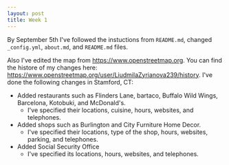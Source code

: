 ```yaml
---
layout: post
title: Week 1
---
```



By September 5th I've followed the instuctions from `README.md`, changed `_config.yml`, `about.md`, and `README.md` files. 

Also I've edited the map from https://www.openstreetmap.org. You can find the histore of my changes here: https://www.openstreetmap.org/user/LiudmilaZyrianova239/history.
I've done the following changes in Stamford, CT:
* Added restaurants such as Flinders Lane, bartaco, Buffalo Wild Wings, Barcelona, Kotobuki, and McDonald's. 
  * I've specified their locations, cuisine, hours, websites, and telephones.
* Added shops such as Burlington and City Furniture Home Decor.
  * I've specified their locations, type of the shop, hours, websites, parking, and telephones.
* Added Social Security Office
  * I've specified its locations, hours, websites, and telephones.
